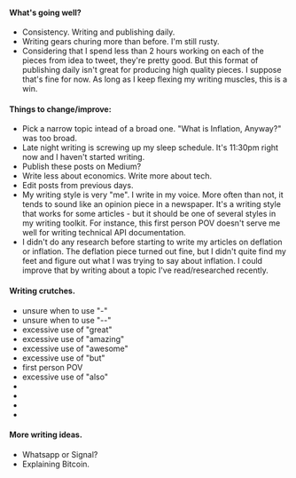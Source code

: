 #### What's going well? 
* Consistency. Writing and publishing daily.
* Writing gears churing more than before. I'm still rusty.
* Considering that I spend less than 2 hours working on each of the pieces from idea to tweet, they're pretty good. But this format of publishing daily isn't great for producing high quality pieces. I suppose that's fine for now. As long as I keep flexing my writing muscles, this is a win.


#### Things to change/improve:
* Pick a narrow topic intead of a broad one. "What is Inflation, Anyway?" was too broad.
* Late night writing is screwing up my sleep schedule. It's 11:30pm right now and I haven't started writing.
* Publish these posts on Medium?
* Write less about economics.  Write more about tech.
* Edit posts from previous days.
* My writing style is very "me". I write in my voice. More often than not, it tends to sound like an opinion piece in a newspaper. It's a writing style that works for some articles - but it should be one of several styles in my writing toolkit. For instance, this first person POV doesn't serve me well for writing technical API documentation.
* I didn't do any research before starting to write my articles on deflation or inflation. The deflation piece turned out fine, but I didn't quite find my feet and figure out what I was trying to say about inflation. I could improve that by writing about a topic I've read/researched recently.


#### Writing crutches.
* unsure when to use "-"
* unsure when to use "--"
* excessive use of "great"
* excessive use of "amazing"
* excessive use of "awesome"
* excessive use of "but" 
* first person POV
* excessive use of "also"
* 
* 
* 
* 

#### More writing ideas.
* Whatsapp or Signal?
* Explaining Bitcoin.
